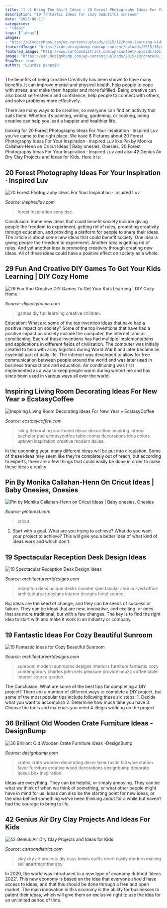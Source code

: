 ```yaml
---
title: "I Ll Bring The Shirt Ideas ~ 20 Forest Photography Ideas For Your Inspiration · Inspired Luv"
description: "19 fantastic ideas for cozy beautiful sunroom"
date: "2023-08-11"
categories:
- "ideas"
tags: ["ideas"]
images:
- "http://diycozyhome.com/wp-content/uploads/2015/12/home-learning-kids.jpg"
featuredImage: "https://cdn.designbump.com/wp-content/uploads/2015/10/crate09.jpg"
featured_image: "http://www.cartoondistrict.com/wp-content/uploads/2017/07/Air-Dry-Clay-Projects-and-Ideas-for-Kids23.jpg"
image: "https://cdn.designbump.com/wp-content/uploads/2015/10/crate09.jpg"
ShowToc: true
author: "Lourdes Denesik"
---
```



The benefits of being creative
Creativity has been shown to have many benefits. It can improve mental and physical health, help people to cope with stress, and make them happier and more fulfilled.
Being creative can also boost self-esteem and confidence, help people to connect with others, and solve problems more effectively.

There are many ways to be creative, so everyone can find an activity that suits them. Whether it’s painting, writing, gardening, or cooking, being creative can help you lead a happier and healthier life.

	

		
looking for 20 Forest Photography Ideas For Your Inspiration · Inspired Luv you've came to the right place. We have 8 Pictures about 20 Forest Photography Ideas For Your Inspiration · Inspired Luv like Pin by Monika Callahan-Henn on Cricut Ideas | Baby onesies, Onesies, 20 Forest Photography Ideas For Your Inspiration · Inspired Luv and also 42 Genius Air Dry Clay Projects and Ideas for Kids. Here it is:
		
    
## 20 Forest Photography Ideas For Your Inspiration · Inspired Luv

<img loading=lazy src="http://www.inspiredluv.com/wp-content/uploads/2016/12/forest_photography_.jpg" onerror="this.onerror=null;this.src='https://tse1.mm.bing.net/th?id=OIP.-mYvepIBWAdaSxNh707UlgHaJ4&amp;pid=15.1';" alt="20 Forest Photography Ideas For Your Inspiration · Inspired Luv">

_Source: inspiredluv.com_

>forest inspiration sony dsc. 

	

Conclusion: Some new ideas that could benefit society include giving people the freedom to experiment, getting rid of rules, promoting creativity through education, and providing a platform for people to share their ideas.
The article is about some new ideas that could benefit society. One idea is giving people the freedom to experiment. Another idea is getting rid of rules. And yet another idea is promoting creativity through creating new ideas. All of these ideas could have a positive effect on society as a whole.

    
## 29 Fun And Creative DIY Games To Get Your Kids Learning | DIY Cozy Home

<img loading=lazy src="http://diycozyhome.com/wp-content/uploads/2015/12/home-learning-kids.jpg" onerror="this.onerror=null;this.src='https://tse2.mm.bing.net/th?id=OIP.ebkLUhVOH6I9i2FuCbCSngHaEW&amp;pid=15.1';" alt="29 Fun And Creative DIY Games To Get Your Kids Learning | DIY Cozy Home">

_Source: diycozyhome.com_

>games diy fun learning creative children. 

	

Education: What are some of the top invention ideas that have had a positive impact on society?
Some of the top inventions that have had a positive impact on society include the computer, the internet, and air conditioning. Each of these inventions has had multiple implementations and applications in different fields of civilization. The computer was initially created to help with army logistics during World War II and later became an essential part of daily life. The internet was developed to allow for free communication between people around the world and was later used in business transactions and education. Air conditioning was first implemented as a way to keep people warm during wintertime and has since been used in various ways all over the world.

    
## Inspiring Living Room Decorating Ideas For New Year » EcstasyCoffee

<img loading=lazy src="https://i2.wp.com/www.ecstasycoffee.com/wp-content/uploads/2016/11/creative-living-room-new-year-2017.jpg?resize=600%2C844&amp;ssl=1" onerror="this.onerror=null;this.src='https://tse1.mm.bing.net/th?id=OIP.nxzhW3eH8C2dnC0lsgFD-wHaKa&amp;pid=15.1';" alt="Inspiring Living Room Decorating Ideas For New Year » EcstasyCoffee">

_Source: ecstasycoffee.com_

>living decorating apartment decor decoration inspiring interior bachelor pad ecstasycoffee table rooms decorations idea colors uptown inspiration creative modern dallas. 

	

In the upcoming year, many different ideas will be put into circulation. Some of these ideas may seem like they're completely out of reach, but according to experts, there are a few things that could easily be done in order to make these ideas a reality.

    
## Pin By Monika Callahan-Henn On Cricut Ideas | Baby Onesies, Onesies

<img loading=lazy src="https://i.pinimg.com/736x/3f/1d/e1/3f1de1aa7bca937afec34dc7c1bbecfc.jpg" onerror="this.onerror=null;this.src='https://tse3.mm.bing.net/th?id=OIP.rd4KwoivKldjk-hOb4s8ZwHaJ4&amp;pid=15.1';" alt="Pin by Monika Callahan-Henn on Cricut Ideas | Baby onesies, Onesies">

_Source: pinterest.com_

>cricut. 

	

1. Start with a goal. What are you trying to achieve? What do you want your project to achieve? This will give you a better idea of what kind of ideas work and which don't. 

    
## 19 Spectacular Reception Desk Design Ideas

<img loading=lazy src="https://www.architectureartdesigns.com/wp-content/uploads/2015/07/846-630x450.jpg" onerror="this.onerror=null;this.src='https://tse4.mm.bing.net/th?id=OIP.9TpbXljikRH_AH_YzYa_TgHaFS&amp;pid=15.1';" alt="19 Spectacular Reception Desk Design Ideas">

_Source: architectureartdesigns.com_

>reception desk unique desks counter spectacular area curved office architectureartdesigns interior designs hotel source. 

	

Big ideas are the seed of change, and they can be seeds of success or failure. They can be ideas that are new, innovative, and exciting, or ones that are more traditional, but with a few changes. The key is to find the right idea to start with and make it work in an industry or company.

    
## 19 Fantastic Ideas For Cozy Beautiful Sunroom

<img loading=lazy src="https://www.architectureartdesigns.com/wp-content/uploads/2015/04/628.jpg" onerror="this.onerror=null;this.src='https://tse3.mm.bing.net/th?id=OIP.o-SSoDQkkSyI4ohVznkHjQHaE7&amp;pid=15.1';" alt="19 Fantastic Ideas for Cozy Beautiful Sunroom">

_Source: architectureartdesigns.com_

>sunroom modern sunrooms designs interiors furniture fantastic cozy contemporary charles john sets pleasure provide houzz coffee table interior source garden. 

	

The Conclusion: What are some of the best tips for completing a DIY project?
There are a number of different ways to complete a DIY project, but some of the most popular tips include following these six steps: 1. Decide what you want to accomplish 2. Determine how much time you have 3. Choose the tools and materials you need 4. Begin working on the project 
    
## 36 Brilliant Old Wooden Crate Furniture Ideas -DesignBump

<img loading=lazy src="https://cdn.designbump.com/wp-content/uploads/2015/10/crate09.jpg" onerror="this.onerror=null;this.src='https://tse3.mm.bing.net/th?id=OIP.ywL7SreYT2_Rk7nFWorIXAHaLH&amp;pid=15.1';" alt="36 Brilliant Old Wooden Crate Furniture Ideas -DesignBump">

_Source: designbump.com_

>crates crate wooden decorating decor beer rustic fall wine station favor furniture creative wood decorations designbump decorate boxes box inspiration. 

	

Ideas are everything. They can be helpful, or simply annoying. They can be what we think of when we think of something, or what other people might have in mind for us. Ideas can also be the starting point for new ideas, or the idea behind something we’ve been thinking about for a while but haven’t had the courage to bring to life.

    
## 42 Genius Air Dry Clay Projects And Ideas For Kids

<img loading=lazy src="http://www.cartoondistrict.com/wp-content/uploads/2017/07/Air-Dry-Clay-Projects-and-Ideas-for-Kids23.jpg" onerror="this.onerror=null;this.src='https://tse4.mm.bing.net/th?id=OIP.vwvkTvT5DSwL8TiZ6dr_EQHaLG&amp;pid=15.1';" alt="42 Genius Air Dry Clay Projects and Ideas for Kids">

_Source: cartoondistrict.com_

>clay dry air projects diy easy bowls crafts dried easily modern making sell apartmenttherapy. 

	

In 2020, the world was introduced to a new type of economy dubbed 'ideas 2022'. This new economy is based on the idea that everyone should have access to ideas, and that this should be done through a free and open market. The main innovation in this economy is the ability for businesses to patent their ideas, which will give them an exclusive right to use the idea for an unlimited period of time.

